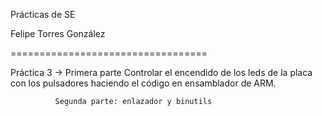 Prácticas de SE

Felipe Torres González

==================================

Práctica 3 -> Primera parte
              Controlar el encendido de los leds de la placa con los pulsadores
              haciendo el código en ensamblador de ARM.
              
              Segunda parte: enlazador y binutils
              

